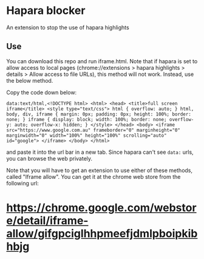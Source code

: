 # Hapara blocker
An extension to stop the use of hapara highlights
## Use
You can download this repo and run iframe.html.
Note that if hapara is set to allow access to local pages (chrome://extensions > hapara highlights > details > Allow access to file URLs), this method will not work. Instead, use the below method.   

Copy the code down below:
                                    
`data:text/html,<!DOCTYPE html> <html> <head> <title>full screen iframe</title> <style type="text/css"> html { overflow: auto; } html, body, div, iframe { margin: 0px; padding: 0px; height: 100%; border: none; } iframe { display: block; width: 100%; border: none; overflow-y: auto; overflow-x: hidden; } </style> </head> <body> <iframe src="https://www.google.com.au" frameborder="0" marginheight="0" marginwidth="0" width="100%" height="100%" scrolling="auto" id="google"> </iframe> </body> </html>`

and paste it into the url bar in a new tab.
Since hapara can't see `data:` urls, you can browse the web privately. 

Note that you will have to get an extension to use either of these methods, called "Iframe allow". You can get it at the chrome web store from the following url:
# https://chrome.google.com/webstore/detail/iframe-allow/gifgpciglhhpmeefjdmlpboipkibhbjg
